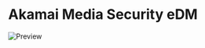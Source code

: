 # Akamai Media Security eDM
![Preview](https://3square.cloud/edm/2018/akamai/media-security/preview.png)
